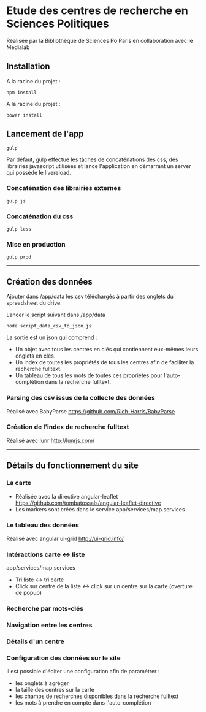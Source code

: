 # Etude des centres de recherche en Sciences Politiques 

Réalisée par la Bibliothèque de Sciences Po Paris en collaboration avec le Medialab

## Installation
A la racine du projet :

```
npm install
```
A la racine du projet : 

```
bower install 
```

## Lancement de l'app 

```
gulp
```

Par défaut, gulp effectue les tâches de concaténations des css, des librairies javascript utilisées et lance l'application en démarrant un server qui possède le livereload.

### Concaténation des librairies externes

```
gulp js
```

### Concaténation du css

```
gulp less
```

### Mise en production

```
gulp prod
```

***
## Création des données

Ajouter dans /app/data les csv téléchargés à partir des onglets du spreadsheet du drive.

Lancer le script suivant dans /app/data

```
node script_data_csv_to_json.js
```

La sortie est un json qui comprend : 

* Un objet avec tous les centres en clés qui contiennent eux-mêmes leurs onglets en clés.
* Un index de toutes les propriétés de tous les centres afin de faciliter la recherche fulltext.
* Un tableau de tous les mots de toutes ces propriétés pour l'auto-complétion dans la recherche fulltext.

### Parsing des csv issus de la collecte des données
Réalisé avec BabyParse <https://github.com/Rich-Harris/BabyParse>


### Création de l'index de recherche fulltext
Réalisé avec lunr <http://lunrjs.com/>


***
## Détails du fonctionnement du site
### La carte
* Réalisée avec la directive angular-leaflet <https://github.com/tombatossals/angular-leaflet-directive>
* Les markers sont créés dans le service app/services/map.services

### Le tableau des données
Réalisé avec angular ui-grid <http://ui-grid.info/>

### Intéractions carte <-> liste
app/services/map.services

* Tri liste <-> tri carte
* Click sur centre de la liste <-> click sur un centre sur la carte (overture de popup)

### Recherche par mots-clés

### Navigation entre les centres

### Détails d'un centre


### Configuration des données sur le site

Il est possible d'éditer une configuration afin de paramétrer : 

* les onglets à agréger
* la taille des centres sur la carte
* les champs de recherches disponibles dans la recherche fulltext
* les mots à prendre en compte dans l'auto-complétion

